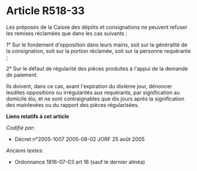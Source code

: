 # Article R518-33

Les préposés de la Caisse des dépôts et consignations ne peuvent refuser les remises réclamées que dans les cas suivants :

1° Sur le fondement d'opposition dans leurs mains, soit sur la généralité de la consignation, soit sur la portion réclamée,
soit sur la personne requérante ;

2° Sur le défaut de régularité des pièces produites à l'appui de la demande de paiement.

Ils doivent, dans ce cas, avant l'expiration du dixième jour, dénoncer lesdites oppositions ou irrégularités aux requérants,
par signification au domicile élu, et ne sont contraignables que dix jours après la signification des mainlevées ou du
rapport des pièces régularisées.

**Liens relatifs à cet article**

_Codifié par_:

  - Décret n°2005-1007 2005-08-02 JORF 25 août 2005

_Anciens textes_:

  - Ordonnance 1816-07-03 art 16 (sauf le dernier alinéa)
